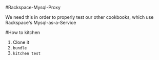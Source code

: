 #Rackspace-Mysql-Proxy

We need this in order to properly test our other cookbooks, which use Rackspace's Mysql-as-a-Service

#How to kitchen

1. Clone it
2. `bundle`
3. `kitchen test`
